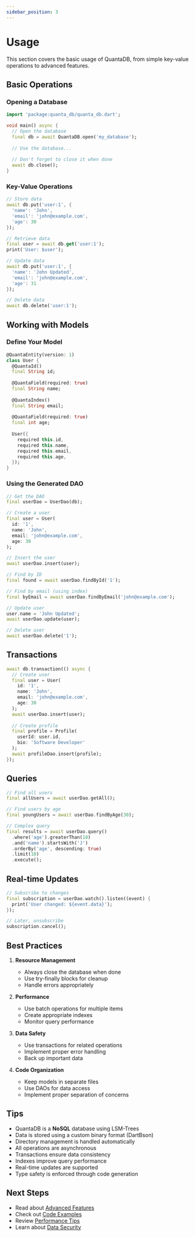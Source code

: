 ```yaml
---
sidebar_position: 3
---
```


# Usage

This section covers the basic usage of QuantaDB, from simple key-value operations to advanced features.

## Basic Operations

### Opening a Database

```dart
import 'package:quanta_db/quanta_db.dart';

void main() async {
  // Open the database
  final db = await QuantaDB.open('my_database');
  
  // Use the database...
  
  // Don't forget to close it when done
  await db.close();
}
```

### Key-Value Operations

```dart
// Store data
await db.put('user:1', {
  'name': 'John',
  'email': 'john@example.com',
  'age': 30
});

// Retrieve data
final user = await db.get('user:1');
print('User: $user');

// Update data
await db.put('user:1', {
  'name': 'John Updated',
  'email': 'john@example.com',
  'age': 31
});

// Delete data
await db.delete('user:1');
```

## Working with Models

### Define Your Model

```dart
@QuantaEntity(version: 1)
class User {
  @QuantaId()
  final String id;
  
  @QuantaField(required: true)
  final String name;
  
  @QuantaIndex()
  final String email;
  
  @QuantaField(required: true)
  final int age;
  
  User({
    required this.id,
    required this.name,
    required this.email,
    required this.age,
  });
}
```

### Using the Generated DAO

```dart
// Get the DAO
final userDao = UserDao(db);

// Create a user
final user = User(
  id: '1',
  name: 'John',
  email: 'john@example.com',
  age: 30
);

// Insert the user
await userDao.insert(user);

// Find by ID
final found = await userDao.findById('1');

// Find by email (using index)
final byEmail = await userDao.findByEmail('john@example.com');

// Update user
user.name = 'John Updated';
await userDao.update(user);

// Delete user
await userDao.delete('1');
```

## Transactions

```dart
await db.transaction(() async {
  // Create user
  final user = User(
    id: '1',
    name: 'John',
    email: 'john@example.com',
    age: 30
  );
  await userDao.insert(user);
  
  // Create profile
  final profile = Profile(
    userId: user.id,
    bio: 'Software Developer'
  );
  await profileDao.insert(profile);
});
```

## Queries

```dart
// Find all users
final allUsers = await userDao.getAll();

// Find users by age
final youngUsers = await userDao.findByAge(30);

// Complex query
final results = await userDao.query()
  .where('age').greaterThan(18)
  .and('name').startsWith('J')
  .orderBy('age', descending: true)
  .limit(10)
  .execute();
```

## Real-time Updates

```dart
// Subscribe to changes
final subscription = userDao.watch().listen((event) {
  print('User changed: ${event.data}');
});

// Later, unsubscribe
subscription.cancel();
```

## Best Practices

1. **Resource Management**
   - Always close the database when done
   - Use try-finally blocks for cleanup
   - Handle errors appropriately

2. **Performance**
   - Use batch operations for multiple items
   - Create appropriate indexes
   - Monitor query performance

3. **Data Safety**
   - Use transactions for related operations
   - Implement proper error handling
   - Back up important data

4. **Code Organization**
   - Keep models in separate files
   - Use DAOs for data access
   - Implement proper separation of concerns

## Tips

- QuantaDB is a **NoSQL** database using LSM-Trees
- Data is stored using a custom binary format (DartBson)
- Directory management is handled automatically
- All operations are asynchronous
- Transactions ensure data consistency
- Indexes improve query performance
- Real-time updates are supported
- Type safety is enforced through code generation

## Next Steps

- Read about [Advanced Features](features/)
- Check out [Code Examples](../code_examples)
- Review [Performance Tips](features/high-performance.md)
- Learn about [Data Security](features/data-security.md) 